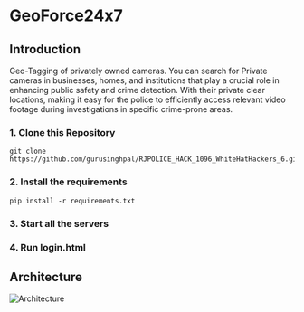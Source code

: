 # GeoForce24x7
## Introduction
Geo-Tagging of privately owned cameras. You can search for Private cameras in businesses, homes, and institutions that play a crucial role in enhancing public safety and crime detection. With their private clear locations, making it easy for the police to efficiently access relevant video footage during investigations in specific crime-prone areas.
### 1. Clone this Repository
```
git clone https://github.com/gurusinghpal/RJPOLICE_HACK_1096_WhiteHatHackers_6.git
```
### 2. Install the requirements
```
pip install -r requirements.txt
```
### 3. Start all the servers
### 4. Run login.html

## Architecture
![Architecture](https://github.com/gurusinghpal/RJPOLICE_HACK_1096_WhiteHatHackers_6/assets/127821747/9bd53880-5e84-41bc-9b57-4fde8229bfe4)
